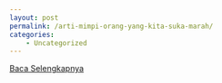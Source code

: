 ```yaml
---
layout: post
permalink: /arti-mimpi-orang-yang-kita-suka-marah/
categories:
    - Uncategorized
---
```


[Baca Selengkapnya](/08)
